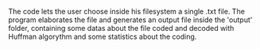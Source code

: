 The code lets the user choose inside his filesystem a single .txt file. The program elaborates the file and generates an output file 
inside the 'output' folder, containing some datas about the file coded and decoded with Huffman algorythm and some statistics about the coding.
